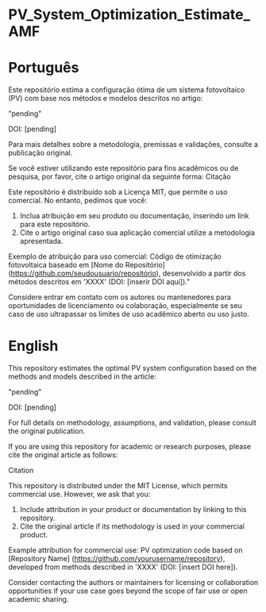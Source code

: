# PV_System_Optimization_Estimate_AMF

# Português

Este repositório estima a configuração ótima de um sistema fotovoltaico (PV) com base nos métodos e modelos descritos no artigo:

"pending"

DOI: [pending]

Para mais detalhes sobre a metodologia, premissas e validações, consulte a publicação original.

Se você estiver utilizando este repositório para fins acadêmicos ou de pesquisa, por favor, cite o artigo original da seguinte forma:
Citação

Este repositório é distribuído sob a Licença MIT, que permite o uso comercial. No entanto, pedimos que você:

1. Inclua atribuição em seu produto ou documentação, inserindo um link para este repositório.
2. Cite o artigo original caso sua aplicação comercial utilize a metodologia apresentada.

Exemplo de atribuição para uso comercial:
Código de otimização fotovoltaica baseado em [Nome do Repositório] (https://github.com/seudousuario/repositório), desenvolvido a partir dos métodos descritos em 'XXXX' (DOI: [inserir DOI aqui])."

Considere entrar em contato com os autores ou mantenedores para oportunidades de licenciamento ou colaboração, especialmente se seu caso de uso ultrapassar os limites de uso acadêmico aberto ou uso justo.


# English

This repository estimates the optimal PV system configuration based on the methods and models described in the article:

"pending"

DOI: [pending]

For full details on methodology, assumptions, and validation, please consult the original publication.

If you are using this repository for academic or research purposes, please cite the original article as follows:

Citation

This repository is distributed under the MIT License, which permits commercial use. However, we ask that you:

1. Include attribution in your product or documentation by linking to this repository.
2. Cite the original article if its methodology is used in your commercial product.

Example attribution for commercial use:
PV optimization code based on [Repository Name] (https://github.com/yourusername/repository), developed from methods described in 'XXXX' (DOI: [insert DOI here]).


Consider contacting the authors or maintainers for licensing or collaboration opportunities if your use case goes beyond the scope of fair use or open academic sharing.
